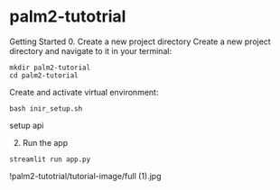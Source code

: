 # palm2-tutotrial

Getting Started
0. Create a new project directory
Create a new project directory and navigate to it in your terminal:
```
mkdir palm2-tutorial
cd palm2-tutorial
```

Create and activate virtual environment:

```
bash inir_setup.sh
```

setup api

2. Run the app
```
streamlit run app.py
```

!palm2-tutotrial/tutorial-image/full (1).jpg